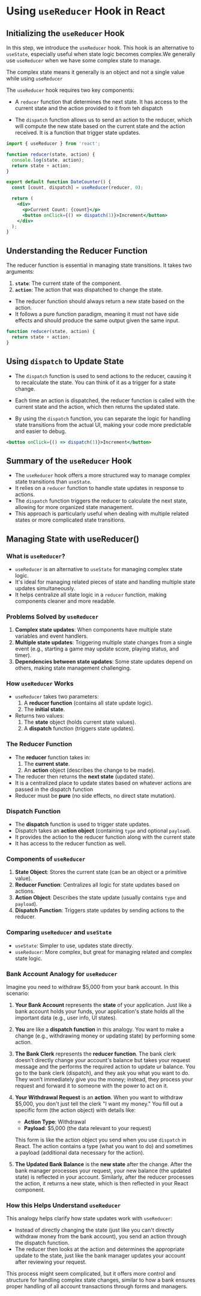 # Using `useReducer` Hook in React

## Initializing the `useReducer` Hook

In this step, we introduce the `useReducer` hook. This hook is an alternative to `useState`, especially useful when state logic becomes complex.We generally use `useReducer` when we have some complex state to manage.

The complex state means it generally is an object and not a single value while using `useReducer`

The `useReducer` hook requires two key components:

- A `reducer` function that determines the next state. It has access to the current state and the action provided to it from teh dispatch

- The `dispatch` function allows us to send an action to the reducer, which will compute the new state based on the current state and the action received. It is a function that trigger state updates.

```jsx
import { useReducer } from 'react';

function reducer(state, action) {
  console.log(state, action);
  return state + action;
}

export default function DateCounter() {
  const [count, dispatch] = useReducer(reducer, 0);

  return (
    <div>
      <p>Current Count: {count}</p>
      <button onClick={() => dispatch(1)}>Increment</button>
    </div>
  );
}
```

## Understanding the Reducer Function

The reducer function is essential in managing state transitions. It takes two arguments:

1. **`state`**: The current state of the component.
2. **`action`**: The action that was dispatched to change the state.

- The reducer function should always return a new state based on the action.
- It follows a pure function paradigm, meaning it must not have side effects and should produce the same output given the same input.

```jsx
function reducer(state, action) {
  return state + action;
}
```

## Using `dispatch` to Update State

- The `dispatch` function is used to send actions to the reducer, causing it to recalculate the state. You can think of it as a trigger for a state change.

- Each time an action is dispatched, the reducer function is called with the current state and the action, which then returns the updated state.

- By using the `dispatch` function, you can separate the logic for handling state transitions from the actual UI, making your code more predictable and easier to debug.

```jsx
<button onClick={() => dispatch(1)}>Increment</button>
```

## Summary of the `useReducer` Hook

- The `useReducer` hook offers a more structured way to manage complex state transitions than `useState`.
- It relies on a `reducer` function to handle state updates in response to actions.
- The `dispatch` function triggers the reducer to calculate the next state, allowing for more organized state management.
- This approach is particularly useful when dealing with multiple related states or more complicated state transitions.

## Managing State with useReducer()

### What is `useReducer`?

- `useReducer` is an alternative to `useState` for managing complex state logic.
- It's ideal for managing related pieces of state and handling multiple state updates simultaneously.
- It helps centralize all state logic in a `reducer` function, making components cleaner and more readable.

### Problems Solved by `useReducer`

1. **Complex state updates**: When components have multiple state variables and event handlers.
2. **Multiple state updates**: Triggering multiple state changes from a single event (e.g., starting a game may update score, playing status, and timer).
3. **Dependencies between state updates**: Some state updates depend on others, making state management challenging.

### How `useReducer` Works

- `useReducer` takes two parameters:
  1. A **reducer function** (contains all state update logic).
  2. The **initial state**.
- Returns two values:
  1. The **state** object (holds current state values).
  2. A **dispatch** function (triggers state updates).

### The Reducer Function

- The **reducer** function takes in:
  1. The **current state**.
  2. An **action** object (describes the change to be made).
- The reducer then returns the **next state** (updated state).
- It is a centralized place to update states based on whatever actions are passed in the dispatch function
- Reducer must be **pure** (no side effects, no direct state mutation).

### Dispatch Function

- The **dispatch** function is used to trigger state updates.
- Dispatch takes an **action object** (containing `type` and optional `payload`).
- It provides the action to the reducer function along with the current state
- It has access to the reducer function as well.

### Components of `useReducer`

1. **State Object**: Stores the current state (can be an object or a primitive value).
2. **Reducer Function**: Centralizes all logic for state updates based on actions.
3. **Action Object**: Describes the state update (usually contains `type` and `payload`).
4. **Dispatch Function**: Triggers state updates by sending actions to the reducer.

### Comparing `useReducer` and `useState`

- `useState`: Simpler to use, updates state directly.
- `useReducer`: More complex, but great for managing related and complex state logic.

### Bank Account Analogy for `useReducer`

Imagine you need to withdraw $5,000 from your bank account. In this scenario:

1. **Your Bank Account** represents the **state** of your application. Just like a bank account holds your funds, your application's state holds all the important data (e.g., user info, UI states).

2. **You** are like a **dispatch function** in this analogy. You want to make a change (e.g., withdrawing money or updating state) by performing some action.

3. **The Bank Clerk** represents the **reducer function**. The bank clerk doesn’t directly change your account's balance but takes your request message and the performs the required action to update ur balance. You go to the bank clerk (dispatch), and they ask you what you want to do. They won’t immediately give you the money; instead, they process your request and forward it to someone with the power to act on it.

4. **Your Withdrawal Request** is an **action**. When you want to withdraw $5,000, you don't just tell the clerk "I want my money." You fill out a specific form (the action object) with details like:

   - **Action Type**: Withdrawal
   - **Payload**: $5,000 (the data relevant to your request)

   This form is like the action object you send when you use `dispatch` in React. The action contains a type (what you want to do) and sometimes a payload (additional data necessary for the action).

5. **The Updated Bank Balance** is the **new state** after the change. After the bank manager processes your request, your new balance (the updated state) is reflected in your account. Similarly, after the reducer processes the action, it returns a new state, which is then reflected in your React component.

### How this Helps Understand `useReducer`

This analogy helps clarify how state updates work with `useReducer`:

- Instead of directly changing the state (just like you can't directly withdraw money from the bank account), you send an action through the dispatch function.
- The reducer then looks at the action and determines the appropriate update to the state, just like the bank manager updates your account after reviewing your request.

This process might seem complicated, but it offers more control and structure for handling complex state changes, similar to how a bank ensures proper handling of all account transactions through forms and managers.
